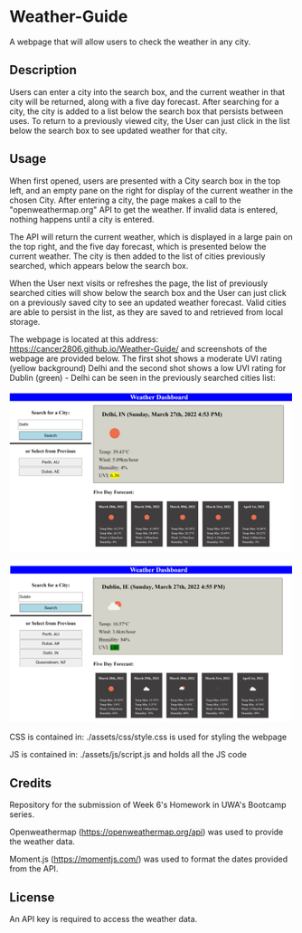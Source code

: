 # Weather-Guide
A webpage that will allow users to check the weather in any city.

## Description
Users can enter a city into the search box, and the current weather in that city will be returned, along with a five day forecast.  After searching for a city, the city is added to a list below the search box that persists between uses.  To return to a previously viewed city, the User can just click in the list below the search box to see updated weather for that city.


## Usage
When first opened, users are presented with a City search box in the top left, and an empty pane on the right for display of the current weather in the chosen City.  After entering a city, the page makes a call to the "openweathermap.org" API to get the weather.  If invalid data is entered, nothing happens until a city is entered.

The API will return the current weather, which is displayed in a large pain on the top right, and the five day forecast, which is presented below the current weather.  The city is then added to the list of cities previously searched, which appears below the search box.  

When the User next visits or refreshes the page, the list of previously searched cities will show below the search box and the User can just click on a previously saved city to see an updated weather forecast.  Valid cities are able to persist in the list, as they are saved to and retrieved from local storage.

The webpage is located at this address:  https://cancer2806.github.io/Weather-Guide/ and screenshots of the webpage are provided below.  The first shot shows a moderate UVI rating (yellow background) Delhi and the second shot shows a low UVI rating for Dublin (green) - Delhi can be seen in the previously searched cities list:

<img src="./assets/images/WeatherDashboardScreenshot.png" width=500 alt="Dashboard image two cities saved">  
<br>
<br>
<img src="./assets/images/WeatherDashboardScreenshot_2.png" width=500 alt="Dashboard image further cities viewed">


CSS is contained in: 
  ./assets/css/style.css is used for styling the webpage

JS is contained in: 
  ./assets/js/script.js and holds all the JS code


## Credits
Repository for the submission of Week 6's Homework in UWA's Bootcamp series.

Openweathermap (https://openweathermap.org/api) was used to provide the weather data.

Moment.js (https://momentjs.com/) was used to format the dates provided from the API.

## License
An API key is required to access the weather data.
